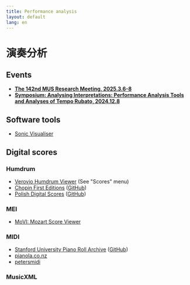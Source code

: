 ```yaml
---
title: Performance analysis
layout: default
lang: en
---
```


# 演奏分析

## Events

<ul>
<li>
<a href="https://www.ipsj.or.jp/kenkyukai/event/mus142.html" target="_blank">
<b>The 142nd MUS Research Meeting, 2025.3.6-8</b></a>
</li>
<li>
<a href="/symposium-2024"><b>Symposium: Analysing Interpretations: Performance Analysis Tools and Analyses of Tempo Rubato, 2024.12.8</b></a>
</li>

</ul>

## Software tools


* [Sonic Visualiser](https://www.sonicvisualiser.org)


## Digital scores


### Humdrum 

* [Verovio Humdrum Viewer](https://verovio.humdrum.org) (See "Scores" menu)
* [Chopin First Editions](https://chopinscores.org/en) ([GitHub](https://github.com/pl-wnifc/humdrum-chopin-first-editions))
* [Polish Digital Scores](https://polishscores.org) ([GitHub](https://github.com/pl-wnifc/humdrum-polish-scores))


### MEI

* [MoVI: Mozart Score Viewer](https://dme.mozarteum.at/movi/en)


### MIDI

* [Stanford University Piano Roll Archive](https://supra.stanford.edu) ([GitHub](https://github.com/pianoroll/SUPRA))
* [pianola.co.nz](https://www.pianola.co.nz/public/index.php/web)
* [petersmidi](https://www.petersmidi.com/)

### MusicXML





